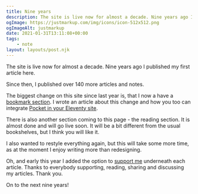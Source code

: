 ```yaml
---
title: Nine years
description: The site is live now for almost a decade. Nine years ago I published my first article here.
ogImage: https://justmarkup.com/img/icons/icon-512x512.png
ogImageAlt: justmarkup
date: 2021-01-31T13:11:08+00:00
tags:
    - note
layout: layouts/post.njk
---
```


The site is live now for almost a decade. Nine years ago I published my first article here.

Since then, I published over 140 more articles and notes.

The biggest change on this site since last year is, that I now a have a [bookmark section](https://justmarkup.com/bookmarks/). I wrote an article about this change and how you too can integrate [Pocket in your Eleventy site](https://justmarkup.com/articles/2021-01-19-integrate-pocket-in-eleventy/).

There is also another section coming to this page - the reading section. It is almost done and will go live soon. It will be a bit different from the usual bookshelves, but I think you will like it.

I also wanted to restyle everything again, but this will take some more time, as at the moment I enjoy writing more than redesigning.

Oh, and early this year I added the option to [support me](https://www.buymeacoffee.com/justmarkup) underneath each article. Thanks to everybody supporting, reading, sharing and discussing my articles. Thank you.

On to the next nine years!
